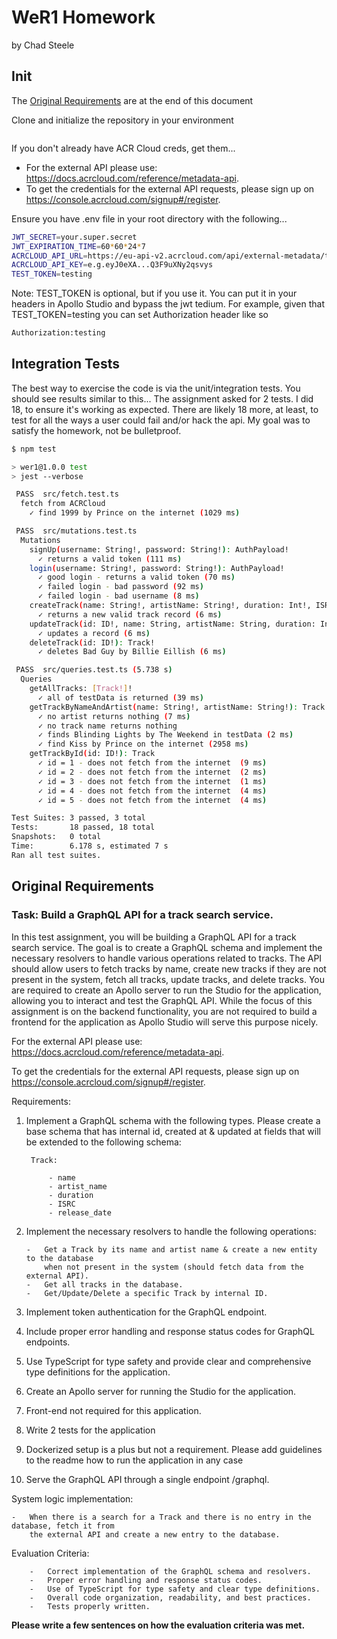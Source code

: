 # WeR1 Homework

by Chad Steele

## Init

The [Original Requirements](#original-requirements) are at the end of this document

Clone and initialize the repository in your environment

```bash


```

If you don't already have ACR Cloud creds, get them...

-   For the external API please use: https://docs.acrcloud.com/reference/metadata-api.
-   To get the credentials for the external API requests, please sign up on https://console.acrcloud.com/signup#/register.

Ensure you have .env file in your root directory with the following...

```bash
JWT_SECRET=your.super.secret
JWT_EXPIRATION_TIME=60*60*24*7
ACRCLOUD_API_URL=https://eu-api-v2.acrcloud.com/api/external-metadata/tracks
ACRCLOUD_API_KEY=e.g.eyJ0eXA...Q3F9uXNy2qsvys
TEST_TOKEN=testing
```

Note: TEST_TOKEN is optional, but if you use it. You can put it in your headers in Apollo Studio and bypass the jwt tedium. For example, given that TEST_TOKEN=testing you can set Authorization header like so

```bash
Authorization:testing
```

## Integration Tests

The best way to exercise the code is via the unit/integration tests. You should see results similar to this...
The assignment asked for 2 tests. I did 18, to ensure it's working as expected. There are likely 18 more, at least, to test for all the ways a user could fail and/or hack the api. My goal was to satisfy the homework, not be bulletproof.

```bash
$ npm test

> wer1@1.0.0 test
> jest --verbose

 PASS  src/fetch.test.ts
  fetch from ACRCloud
    ✓ find 1999 by Prince on the internet (1029 ms)

 PASS  src/mutations.test.ts
  Mutations
    signUp(username: String!, password: String!): AuthPayload!
      ✓ returns a valid token (111 ms)
    login(username: String!, password: String!): AuthPayload!
      ✓ good login - returns a valid token (70 ms)
      ✓ failed login - bad password (92 ms)
      ✓ failed login - bad username (8 ms)
    createTrack(name: String!, artistName: String!, duration: Int!, ISRC: String!, releaseDate: DateTime!): Track!
      ✓ returns a new valid track record (6 ms)
    updateTrack(id: ID!, name: String, artistName: String, duration: Int, ISRC: String, releaseDate: DateTime): Track!
      ✓ updates a record (6 ms)
    deleteTrack(id: ID!): Track!
      ✓ deletes Bad Guy by Billie Eillish (6 ms)

 PASS  src/queries.test.ts (5.738 s)
  Queries
    getAllTracks: [Track!]!
      ✓ all of testData is returned (39 ms)
    getTrackByNameAndArtist(name: String!, artistName: String!): Track
      ✓ no artist returns nothing (7 ms)
      ✓ no track name returns nothing
      ✓ finds Blinding Lights by The Weekend in testData (2 ms)
      ✓ find Kiss by Prince on the internet (2958 ms)
    getTrackById(id: ID!): Track
      ✓ id = 1 - does not fetch from the internet  (9 ms)
      ✓ id = 2 - does not fetch from the internet  (2 ms)
      ✓ id = 3 - does not fetch from the internet  (1 ms)
      ✓ id = 4 - does not fetch from the internet  (4 ms)
      ✓ id = 5 - does not fetch from the internet  (4 ms)

Test Suites: 3 passed, 3 total
Tests:       18 passed, 18 total
Snapshots:   0 total
Time:        6.178 s, estimated 7 s
Ran all test suites.

```

## Original Requirements

### Task: Build a GraphQL API for a track search service.

In this test assignment, you will be building a GraphQL API for a track search service. The goal
is to create a GraphQL schema and implement the necessary resolvers to handle various
operations related to tracks. The API should allow users to fetch tracks by name, create new
tracks if they are not present in the system, fetch all tracks, update tracks, and delete tracks.
You are required to create an Apollo server to run the Studio for the application, allowing you
to interact and test the GraphQL API. While the focus of this assignment is on the backend
functionality, you are not required to build a frontend for the application as Apollo Studio will
serve this purpose nicely.

For the external API please use: https://docs.acrcloud.com/reference/metadata-api.

To get the credentials for the external API requests, please sign up on
https://console.acrcloud.com/signup#/register.

Requirements:

1.  Implement a GraphQL schema with the following types. Please create a base
    schema that has internal id, created at & updated at fields that will be extended to the
    following schema:

         Track:

             - name
             - artist_name
             - duration
             - ISRC
             - release_date

2.  Implement the necessary resolvers to handle the following operations:

        -   Get a Track by its name and artist name & create a new entity to the database
            when not present in the system (should fetch data from the external API).
        -   Get all tracks in the database.
        -   Get/Update/Delete a specific Track by internal ID.

3.  Implement token authentication for the GraphQL endpoint.
4.  Include proper error handling and response status codes for GraphQL endpoints.
5.  Use TypeScript for type safety and provide clear and comprehensive type definitions
    for the application.
6.  Create an Apollo server for running the Studio for the application.
7.  Front-end not required for this application.
8.  Write 2 tests for the application
9.  Dockerized setup is a plus but not a requirement. Please add guidelines to the
    readme how to run the application in any case
10. Serve the GraphQL API through a single endpoint /graphql.

System logic implementation:

    -   When there is a search for a Track and there is no entry in the database, fetch it from
        the external API and create a new entry to the database.

Evaluation Criteria:

        -   Correct implementation of the GraphQL schema and resolvers.
        -   Proper error handling and response status codes.
        -   Use of TypeScript for type safety and clear type definitions.
        -   Overall code organization, readability, and best practices.
        -   Tests properly written.

**Please write a few sentences on how the evaluation criteria was met.**
